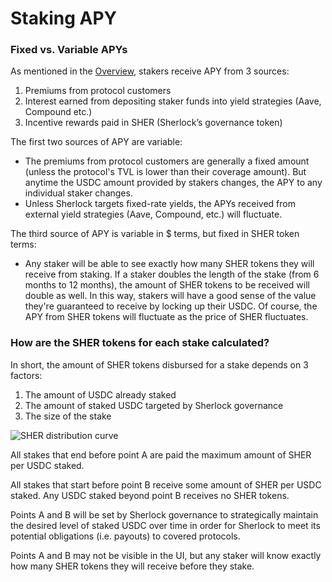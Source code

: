 # Staking APY

### Fixed vs. Variable APYs

As mentioned in the [Overview](https://docs.sherlock.xyz/stakers/overview), stakers receive APY from 3 sources:

1. Premiums from protocol customers
2. Interest earned from depositing staker funds into yield strategies (Aave, Compound etc.)
3. Incentive rewards paid in SHER (Sherlock’s governance token)

The first two sources of APY are variable:

- The premiums from protocol customers are generally a fixed amount (unless the protocol's TVL is lower than their coverage amount). But anytime the USDC amount provided by stakers changes, the APY to any individual staker changes. 
- Unless Sherlock targets fixed-rate yields, the APYs received from external yield strategies (Aave, Compound, etc.) will fluctuate. 

The third source of APY is variable in $ terms, but fixed in SHER token terms:

- Any staker will be able to see exactly how many SHER tokens they will receive from staking. If a staker doubles the length of the stake (from 6 months to 12 months), the amount of SHER tokens to be received will double as well. In this way, stakers will have a good sense of the value they're guaranteed to receive by locking up their USDC. Of course, the APY from SHER tokens will fluctuate as the price of SHER fluctuates. 

### How are the SHER tokens for each stake calculated?

In short, the amount of SHER tokens disbursed for a stake depends on 3 factors:
1. The amount of USDC already staked
2. The amount of staked USDC targeted by Sherlock governance
3. The size of the stake

![SHER distribution curve](https://i.imgur.com/1U3ibuR.png)

All stakes that end before point A are paid the maximum amount of SHER per USDC staked.

All stakes that start before point B receive some amount of SHER per USDC staked. Any USDC staked beyond point B receives no SHER tokens. 

Points A and B will be set by Sherlock governance to strategically maintain the desired level of staked USDC over time in order for Sherlock to meet its potential obligations (i.e. payouts) to covered protocols. 

Points A and B may not be visible in the UI, but any staker will know exactly how many SHER tokens they will receive before they stake. 
